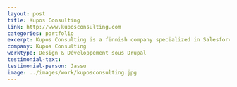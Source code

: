 ```yaml
---
layout: post
title: Kupos Consulting
link: http://www.kuposconsulting.com
categories: portfolio
excerpt: Kupos Consulting is a finnish company specialized in Salesforce integration & training as well a web & mobile development.
company: Kupos Consulting
worktype: Design & Développement sous Drupal
testimonial-text:
testimonial-person: Jassu
image: ../images/work/kuposconsulting.jpg
---
```

